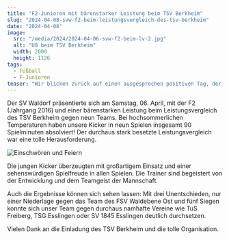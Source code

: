 ```yaml
---
title: "F2-Junioren mit bärenstarker Leistung beim TSV Berkheim"
slug: "2024-04-08-svw-f2-beim-leistungsvergleich-des-tsv-berkheim"
date: "2024-04-08"
image:
  src: "/media/2024/2024-04-06-svw-f2-beim-lv-2.jpg"
  alt: "U8 beim TSV Berkheim"
  width: 2000
  height: 1126
tags:
  - Fußball
  - F-Junioren
teaser: "Wir blicken zurück auf einen ausgesprochen positiven Tag, der die Entwicklung der jungen Talente des SV Waldorf F2 unterstreicht."
---
```

Der SV Waldorf präsentierte sich am Samstag, 06. April, mit der F2 (Jahrgang 2016) und einer bärenstarken Leistung beim Leistungsvergleich des TSV Berkheim gegen neun Teams. Bei hochsommerlichen Temperaturen haben unsere Kicker in neun Spielen insgesamt 90 Spielminuten absolviert! Der durchaus stark besetzte Leistungsvergleich war eine tolle Herausforderung.

![Einschwören und Feiern](/media/2024/2024-04-06-svw-f2-beim-lv-1.jpg)

Die jungen Kicker überzeugten mit großartigem Einsatz und einer sehenswürdigen Spielfreude in allen Spielen. Die Trainer sind begeistert von der Entwicklung und dem Teamgeist der Mannschaft.

Auch die Ergebnisse können sich sehen lassen: Mit drei Unentschieden, nur einer Niederlage gegen das Team des FSV Waldebene Ost und fünf Siegen konnte sich unser Team gegen durchaus namhafte Vereine wie TuS Freiberg, TSG Esslingen oder SV 1845 Esslingen deutlich durchsetzen.

Vielen Dank an die Einladung des TSV Berkheim und die tolle Organisation.
